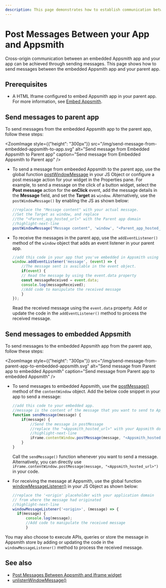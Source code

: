 ```yaml
---
description: This page demonstrates how to establish communication between the embedded Appsmith app and your App. 
---
```


# Post Messages Between your App and Appsmith

Cross-origin communication between an embedded Appsmith app and your app can be achieved through sending messages. This page shows how to send messages between the embedded Appsmith app and your parent app.

## Prerequisites

* A HTML Iframe configured to embed Appsmith app in your parent app. For more information, see [Embed Appsmith](/advanced-concepts/embed-appsmith-into-existing-application).

## Send messages to parent app

To send messages from the embedded Appsmith app to the parent app, follow these steps:

<ZoomImage style={{"height": "300px"}}
  src="/img/send-message-from-embedded-appsmith-to-app.svg" 
  alt="Send message from Embedded Appsmith to Parent app"
  caption="Send message from Embedded Appsmith to Parent app"
/>

* To send a message from embeeded Appsmith to the parent app, use the global function [postWindowMessage](/reference/appsmith-framework/widget-actions/post-message) in your JS Object or configure a post message action for your widget in the Properties pane. For example, to send a message on the click of a button widget, select the **Post message** action for the **onClick** event, add the message details in the **Message** field, and set the **Target** as `window`. Alternatively, use the `postWindowMessage()` by enabling the JS as shown below:

    ```js
    //replace the "Message content" with your actual message.
    //Set the Target as window, and replace 
    //the "<Parent_app_hosted_url>" with the Parent app domain
    //highlight-next-line
    postWindowMessage("Message content", 'window', "<Parent_app_hosted_url>");
    ```

* To receive the messages in the parent app, use the `addEventListener()` method of the `window` object that adds an event listener in your parent app. 

    ```js
    //add this code in your app that you've embedded in Appsmith using the Iframe widget
    window.addEventListener('message', (event) => {
        //The message sent is available in the event object.
        if(event) {
        // Read the message by using the event.data property
        const messageReceived = event.data;
        console.log(messageReceived);
        //Add code to manipulate the received message
        }
    });
    ```
   Read the received message using the `event.data` property. Add or update the code in the `addEventListener()` method to process the received message.

## Send messages to embedded Appsmith

To send messages to the embedded Appsmith app from the parent app, follow these steps:

<ZoomImage style={{"height": "300px"}}
  src="/img/send-message-from-parent-app-to-embedded-appsmith.svg" 
  alt="Send message from Parent app to embedded Appsmith"
  caption="Send message from Parent app to embedded Appsmith"
/>

* To send messages to embedded Appsmith, use the [postMessage()](https://developer.mozilla.org/en-US/docs/Web/API/Window/postMessage) method of the `contentWindow` object. Add the below code snippet in your app to send a message:

    ```js
    //add this code to your embedded app.
    //message is the content of the message that you want to send to Appsmith
    function sendMessage(message) {
        if(message) {
            //Send the message in postMessage
            //replace the "<Appsmith_hosted_url>" with your Appsmith domain
            //highlight-next-line
            iFrame.contentWindow.postMessage(message, "<Appsmith_hosted_url>");
        }
    }
    ```
    Call the `sendMessage()` function whenever you want to send a message. Alternatively, you can directly use `iFrame.contentWindow.postMessage(message, "<Appsmith_hosted_url>")` in your code.

* For receiving the message at Appsmith, use the global function [windowMessageListener()](reference/appsmith-framework/widget-actions/window-message-listener) in your JS Object as shown below:

  ```js
  //replace the '<origin' placeholder with your application domain
  // from where the message had originated
  //highlight-next-line
  windowMessageListener('<origin>', (message) => {
    if(message) {
        console.log(message);
        //Add code to manipulate the received message
        }
  ```
You may also choose to execute APIs, queries or store the message in Appsmith store by adding or updating the code in the `windowMessageListener()` method to process the received message.

## See also

* [Post Messages Between Appsmith and Iframe widget](/build-apps/how-to-guides/Communicate-Between-an-App-and-Iframe)
* [unlistenWindowMessage()](/reference/appsmith-framework/widget-actions/unlisten-window-message)